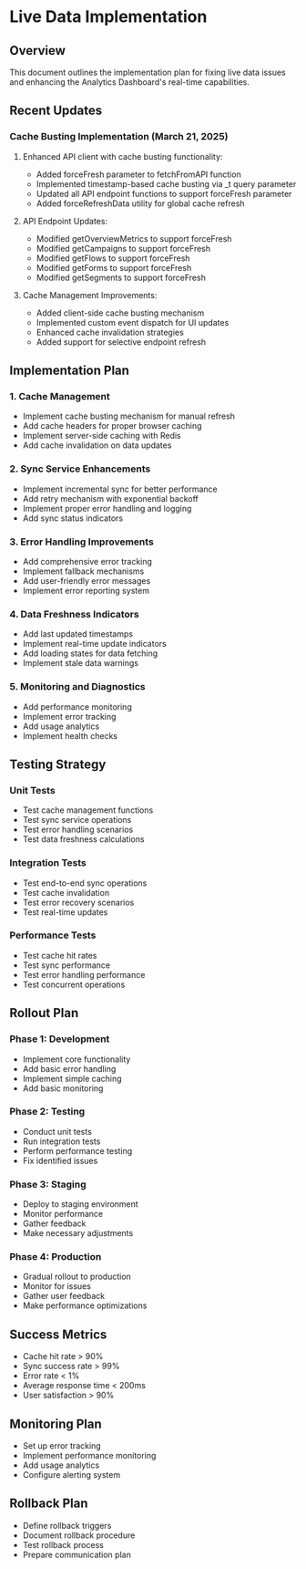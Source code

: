 # Live Data Implementation

## Overview
This document outlines the implementation plan for fixing live data issues and enhancing the Analytics Dashboard's real-time capabilities.

## Recent Updates

### Cache Busting Implementation (March 21, 2025)
1. Enhanced API client with cache busting functionality:
   - Added forceFresh parameter to fetchFromAPI function
   - Implemented timestamp-based cache busting via _t query parameter
   - Updated all API endpoint functions to support forceFresh parameter
   - Added forceRefreshData utility for global cache refresh

2. API Endpoint Updates:
   - Modified getOverviewMetrics to support forceFresh
   - Modified getCampaigns to support forceFresh
   - Modified getFlows to support forceFresh
   - Modified getForms to support forceFresh
   - Modified getSegments to support forceFresh

3. Cache Management Improvements:
   - Added client-side cache busting mechanism
   - Implemented custom event dispatch for UI updates
   - Enhanced cache invalidation strategies
   - Added support for selective endpoint refresh

## Implementation Plan

### 1. Cache Management
- Implement cache busting mechanism for manual refresh
- Add cache headers for proper browser caching
- Implement server-side caching with Redis
- Add cache invalidation on data updates

### 2. Sync Service Enhancements
- Implement incremental sync for better performance
- Add retry mechanism with exponential backoff
- Implement proper error handling and logging
- Add sync status indicators

### 3. Error Handling Improvements
- Add comprehensive error tracking
- Implement fallback mechanisms
- Add user-friendly error messages
- Implement error reporting system

### 4. Data Freshness Indicators
- Add last updated timestamps
- Implement real-time update indicators
- Add loading states for data fetching
- Implement stale data warnings

### 5. Monitoring and Diagnostics
- Add performance monitoring
- Implement error tracking
- Add usage analytics
- Implement health checks

## Testing Strategy

### Unit Tests
- Test cache management functions
- Test sync service operations
- Test error handling scenarios
- Test data freshness calculations

### Integration Tests
- Test end-to-end sync operations
- Test cache invalidation
- Test error recovery scenarios
- Test real-time updates

### Performance Tests
- Test cache hit rates
- Test sync performance
- Test error handling performance
- Test concurrent operations

## Rollout Plan

### Phase 1: Development
- Implement core functionality
- Add basic error handling
- Implement simple caching
- Add basic monitoring

### Phase 2: Testing
- Conduct unit tests
- Run integration tests
- Perform performance testing
- Fix identified issues

### Phase 3: Staging
- Deploy to staging environment
- Monitor performance
- Gather feedback
- Make necessary adjustments

### Phase 4: Production
- Gradual rollout to production
- Monitor for issues
- Gather user feedback
- Make performance optimizations

## Success Metrics
- Cache hit rate > 90%
- Sync success rate > 99%
- Error rate < 1%
- Average response time < 200ms
- User satisfaction > 90%

## Monitoring Plan
- Set up error tracking
- Implement performance monitoring
- Add usage analytics
- Configure alerting system

## Rollback Plan
- Define rollback triggers
- Document rollback procedure
- Test rollback process
- Prepare communication plan
